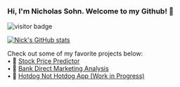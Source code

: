 ### Hi, I'm Nicholas Sohn. Welcome to my Github! :wave:

![visitor badge](https://visitor-badge.glitch.me/badge?page_id=sohnnick.visitor-badge)

[![Nick's GitHub stats](https://github-readme-stats.vercel.app/api?username=sohnnick)](https://github.com/anuraghazra/github-readme-stats)

Check out some of my favorite projects below:
<br>
• 💸 <a href='https://github.com/sohnnick/RNN-Stock-Price-Predictor' target="_blank"> Stock Price Predictor </a>
<br>
• 🏦 <a href='https://drive.google.com/file/d/1Rm-IV9xxzfsXOsnsmGiMTjUhAU3FgOT_/view' target="_blank"> Bank Direct Marketing Analysis </a>
<br>
• 🌭 <a href='https://github.com/sohnnick/Food-Image-Classifier-Hotdog-Not-Hotdog-' target="_blank"> Hotdog Not Hotdog App (Work in Progress) </a>
